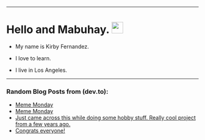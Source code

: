 
<img src="https://komarev.com/ghpvc/?username=kirbygit&style=flat-square&color=blue" alt=""/>

---
<h1>
  Hello and Mabuhay.
  <img src="https://media.giphy.com/media/hvRJCLFzcasrR4ia7z/giphy.gif" width="30px"/>
</h1>

- My name is Kirby Fernandez.

- I love to learn.

- I live in Los Angeles.

---

### Random Blog Posts from (dev.to):
<!-- BLOG-POST-LIST:START -->
- [Meme Monday](https://dev.to/ben/meme-monday-8hm)
- [Meme Monday](https://dev.to/ben/meme-monday-kem)
- [Just came across this while doing some hobby stuff. Really cool project from a few years ago.](https://dev.to/ben/just-came-across-this-while-doing-some-hobby-stuff-really-cool-project-from-a-few-years-ago-1kj3)
- [Congrats everyone!](https://dev.to/ben/congrats-everyone-4epm)
<!-- BLOG-POST-LIST:END -->
